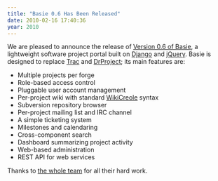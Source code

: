 ```yaml
---
title: "Basie 0.6 Has Been Released"
date: 2010-02-16 17:40:36
year: 2010
---
```

We are pleased to announce the release of <a href="http://blog.basieproject.org/?p=2225">Version 0.6 of Basie</a>, a lightweight software project portal built on <a href="http://www.djangoproject.com/">Django</a> and <a href="http://jquery.com/">jQuery</a>. Basie is designed to replace <a href="http://trac.edgewall.org">Trac</a> and <a href="http://www.drproject.org">DrProject</a>; its main features are:
<ul>
	<li>Multiple projects per forge</li>
	<li>Role-based access control</li>
	<li>Pluggable user account management</li>
	<li>Per-project wiki with standard <a href="http://www.wikicreole.org/">WikiCreole</a> syntax</li>
	<li>Subversion repository browser</li>
	<li>Per-project mailing list and IRC channel</li>
	<li>A simple ticketing system</li>
	<li>Milestones and calendaring</li>
	<li>Cross-component search</li>
	<li>Dashboard summarizing project activity</li>
	<li>Web-based administration</li>
	<li>REST API for web services</li>
</ul>
Thanks to <a href="http://basieproject.org/#credits">the whole team</a> for all their hard work.
